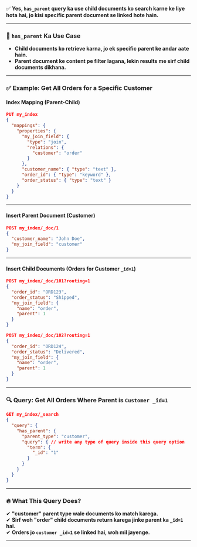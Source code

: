 ✅ **Yes, `has_parent` query ka use child documents ko search karne ke liye hota hai, jo kisi specific parent document se linked hote hain.**

---

### **📌 `has_parent` Ka Use Case**

- **Child documents ko retrieve karna, jo ek specific parent ke andar aate hain.**
- **Parent document ke content pe filter lagana, lekin results me sirf child documents dikhana.**

---

### **✅ Example: Get All Orders for a Specific Customer**

#### **Index Mapping (Parent-Child)**

```json
PUT my_index
{
  "mappings": {
    "properties": {
      "my_join_field": {
        "type": "join",
        "relations": {
          "customer": "order"
        }
      },
      "customer_name": { "type": "text" },
      "order_id": { "type": "keyword" },
      "order_status": { "type": "text" }
    }
  }
}
```

---

#### **Insert Parent Document (Customer)**

```json
POST my_index/_doc/1
{
  "customer_name": "John Doe",
  "my_join_field": "customer"
}
```

---

#### **Insert Child Documents (Orders for Customer `_id=1`)**

```json
POST my_index/_doc/101?routing=1
{
  "order_id": "ORD123",
  "order_status": "Shipped",
  "my_join_field": {
    "name": "order",
    "parent": 1
  }
}
```

```json
POST my_index/_doc/102?routing=1
{
  "order_id": "ORD124",
  "order_status": "Delivered",
  "my_join_field": {
    "name": "order",
    "parent": 1
  }
}
```

---

### **🔍 Query: Get All Orders Where Parent is `Customer _id=1`**

```json
GET my_index/_search
{
  "query": {
    "has_parent": {
      "parent_type": "customer",
      "query": { // write any type of query inside this query option
        "term": {
          "_id": "1"
        }
      }
    }
  }
}
```

---

### **🔥 What This Query Does?**

✔ **"customer" parent type wale documents ko match karega.**  
✔ **Sirf woh "order" child documents return karega jinke parent ka `_id=1` hai.**  
✔ **Orders jo `customer _id=1` se linked hai, woh mil jayenge.**

---
